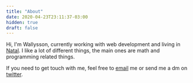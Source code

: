 ```yaml
---
title: "About"
date: 2020-04-23T23:11:37-03:00
hidden: true
draft: false
---
```


Hi, I'm Wallysson, currently working with web development and living in
[Natal](https://en.wikipedia.org/wiki/Natal,_Rio_Grande_do_Norte).  I like a lot of different
things, the main ones are math and programming related things.

If you need to get touch with me, feel free to [email](mailto:wallysslima@gmail.com) me or send me a dm on
[twitter](https://twitter.com/wallysslima).
